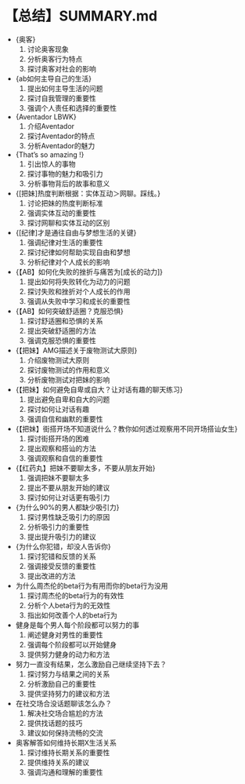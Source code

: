 # 【总结】SUMMARY.md

-   {奥客}
    1.  讨论奥客现象
    2.  分析奥客行为特点
    3.  探讨奥客对社会的影响
-   {ab如何主导自己的生活}
    1.  提出如何主导生活的问题
    2.  探讨自我管理的重要性
    3.  强调个人责任和选择的重要性
-   {Aventador LBWK}
    1.  介绍Aventador
    2.  探讨Aventador的特点
    3.  分析Aventador的魅力
-   {That’s so amazing !}
    1.  引出惊人的事物
    2.  探讨事物的魅力和吸引力
    3.  分析事物背后的故事和意义
-   {[把妹]热度判断根据：实体互动＞网聊。踩线。}
    1.  讨论把妹的热度判断标准
    2.  强调实体互动的重要性
    3.  探讨网聊和实体互动的区别
-   {[纪律]才是通往自由与梦想生活的关键}
    1.  强调纪律对生活的重要性
    2.  探讨纪律如何帮助实现自由和梦想
    3.  分析纪律对个人成长的影响
-   {【AB】如何化失败的挫折与痛苦为[成长的动力]}
    1.  提出如何将失败转化为动力的问题
    2.  探讨失败和挫折对个人成长的作用
    3.  强调从失败中学习和成长的重要性
-   {【AB】如何突破舒适圈？克服恐惧}
    1.  探讨舒适圈和恐惧的关系
    2.  提出突破舒适圈的方法
    3.  强调克服恐惧的重要性
-   {【把妹】AMG描述关于废物测试大原则}
    1.  介绍废物测试大原则
    2.  探讨废物测试的作用和意义
    3.  分析废物测试对把妹的影响
-   {【把妹】如何避免自卑或自大？让对话有趣的聊天练习}
    1.  提出避免自卑和自大的问题
    2.  探讨如何让对话有趣
    3.  强调自信和幽默的重要性
-   {【把妹】街搭开场不知道说什么？教你如何透过观察用不同开场搭讪女生}
    1.  探讨街搭开场的困难
    2.  提出观察和搭讪的方法
    3.  强调观察和自信的重要性
-   {【红药丸】把妹不要聊太多，不要从朋友开始}
    1.  强调把妹不要聊太多
    2.  提出不要从朋友开始的建议
    3.  探讨如何让对话更有吸引力
-   {为什么90%的男人都缺少吸引力}
    1.  探讨男性缺乏吸引力的原因
    2.  分析吸引力的重要性
    3.  提出提升吸引力的建议
-   {为什么你犯错，却没人告诉你}
    1.  探讨犯错和反馈的关系
    2.  强调接受反馈的重要性
    3.  提出改进的方法
-   为什么周杰伦的beta行为有用而你的beta行为没用
    1.  探讨周杰伦的beta行为的有效性
    2.  分析个人beta行为的无效性
    3.  指出如何改善个人的beta行为
-   健身是每个男人每个阶段都可以努力的事
    1.  阐述健身对男性的重要性
    2.  强调每个阶段都可以开始健身
    3.  提供努力健身的动力和方法
-   努力一直没有结果，怎么激励自己继续坚持下去？
    1.  探讨努力与结果之间的关系
    2.  分析激励自己的重要性
    3.  提供坚持努力的建议和方法
-   在社交场合没话题聊该怎么办？
    1.  解决社交场合尴尬的方法
    2.  提供找话题的技巧
    3.  建议如何保持流畅的交流
-   奥客解答如何维持长期X生活关系
    1.  探讨维持长期关系的重要性
    2.  提供维持关系的建议
    3.  强调沟通和理解的重要性